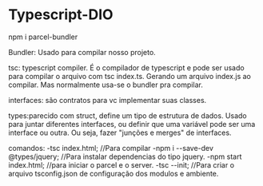 # Typescript-DIO

npm i parcel-bundler

Bundler: Usado para compilar nosso projeto.

tsc: typescript compiler. É o compilador de typescript e pode ser usado para compilar o arquivo com tsc index.ts. Gerando um arquivo index.js ao compilar. Mas normalmente usa-se o bundler pra compilar.

interfaces: são contratos para vc implementar suas classes.

types:parecido com struct, define um tipo de estrutura de dados. Usado para juntar diferentes interfaces, ou definir que uma variável pode ser uma interface ou outra. Ou seja, fazer "junções e merges" de interfaces.

comandos: 
-tsc index.html; //Para compilar
-npm i --save-dev @types/jquery; //Para instalar dependencias do tipo jquery.
-npm start index.html; //para iniciar o parcel e o server.
-tsc --init; //Para criar o arquivo tsconfig.json de configuração dos modulos e ambiente.
